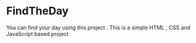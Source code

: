 # FindTheDay
You can find your day using this project .
This is a simple HTML , CSS and JavaScript based project
